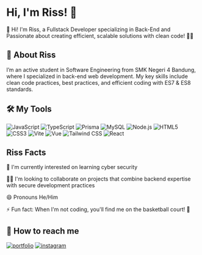
# Hi, I'm Riss! 👋
 
👋 Hi! I'm Riss, a Fullstack Developer specializing in Back-End and Passionate 
about creating efficient, scalable solutions with clean code! 🚀✨


## 🚀 About Riss
I’m an active student in Software Engineering from SMK Negeri 4 Bandung, where I specialized in back-end web development. My key skills include clean code practices, best practices, and efficient coding with ES7 & ES8 standards.


## 🛠 My Tools
![JavaScript](https://skillicons.dev/icons?i=js)
![TypeScript](https://skillicons.dev/icons?i=ts)
![Prisma](https://skillicons.dev/icons?i=prisma)
![MySQL](https://skillicons.dev/icons?i=mysql)
![Node.js](https://skillicons.dev/icons?i=nodejs)
![HTML5](https://skillicons.dev/icons?i=html)
![CSS3](https://skillicons.dev/icons?i=css)
![Vite](https://skillicons.dev/icons?i=vite)
![Vue](https://skillicons.dev/icons?i=vue)
![Tailwind CSS](https://skillicons.dev/icons?i=tailwind)
![React](https://skillicons.dev/icons?i=react)


## Riss Facts
🧠 I'm currently interested on learning cyber security

👯‍♀️ I'm looking to collaborate on projects that combine backend expertise with secure development practices

😄 Pronouns He/Him

⚡️ Fun fact: When I'm not coding, you'll find me on the basketball court! 🏀 


## 🔗 How to reach me
[![portfolio](https://img.shields.io/badge/my_portfolio-000?style=for-the-badge&logo=ko-fi&logoColor=white)](https://farisfebrian.vercel.app)
[![instagram](https://img.shields.io/badge/Instagram-%23E4405F.svg?style=for-the-badge&logo=instagram&logoColor=white
)](https://www.instagram.com/frsfr_)


